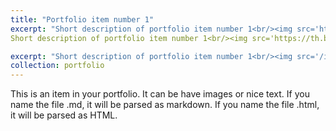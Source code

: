 ```yaml
---
title: "Portfolio item number 1"
excerpt: "Short description of portfolio item number 1<br/><img src='https://th.bing.com/th/id/OIP.j5g3jsqdDhgnLD-WCHR_XwAAAA?rs=1&pid=ImgDetMain'>"
Short description of portfolio item number 1<br/><img src='https://th.bing.com/th/id/OIP.j5g3jsqdDhgnLD-WCHR_XwAAAA?rs=1&pid=ImgDetMain'>

excerpt: "Short description of portfolio item number 1<br/><img src='/images/500x300.png'>"
collection: portfolio
---
```


This is an item in your portfolio. It can be have images or nice text. If you name the file .md, it will be parsed as markdown. If you name the file .html, it will be parsed as HTML. 
